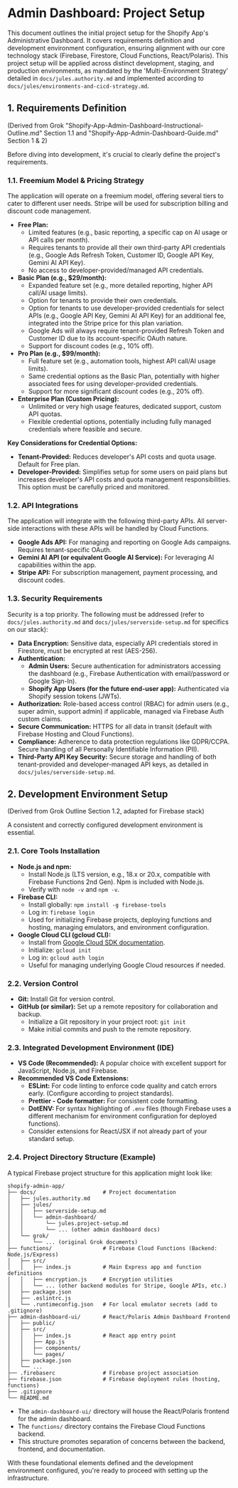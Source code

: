 # Admin Dashboard: Project Setup

This document outlines the initial project setup for the Shopify App's Administrative Dashboard. It covers requirements definition and development environment configuration, ensuring alignment with our core technology stack (Firebase, Firestore, Cloud Functions, React/Polaris).
This project setup will be applied across distinct development, staging, and production environments, as mandated by the 'Multi-Environment Strategy' detailed in `docs/jules.authority.md` and implemented according to `docs/jules/environments-and-cicd-strategy.md`.

## 1. Requirements Definition

(Derived from Grok "Shopify-App-Admin-Dashboard-Instructional-Outline.md" Section 1.1 and "Shopify-App-Admin-Dashboard-Guide.md" Section 1 & 2)

Before diving into development, it's crucial to clearly define the project's requirements.

### 1.1. Freemium Model & Pricing Strategy
The application will operate on a freemium model, offering several tiers to cater to different user needs. Stripe will be used for subscription billing and discount code management.

*   **Free Plan:**
    *   Limited features (e.g., basic reporting, a specific cap on AI usage or API calls per month).
    *   Requires tenants to provide all their own third-party API credentials (e.g., Google Ads Refresh Token, Customer ID, Google API Key, Gemini AI API Key).
    *   No access to developer-provided/managed API credentials.
*   **Basic Plan (e.g., $29/month):**
    *   Expanded feature set (e.g., more detailed reporting, higher API call/AI usage limits).
    *   Option for tenants to provide their own credentials.
    *   Option for tenants to use developer-provided credentials for select APIs (e.g., Google API Key, Gemini AI API Key) for an additional fee, integrated into the Stripe price for this plan variation.
    *   Google Ads will always require tenant-provided Refresh Token and Customer ID due to its account-specific OAuth nature.
    *   Support for discount codes (e.g., 10% off).
*   **Pro Plan (e.g., $99/month):**
    *   Full feature set (e.g., automation tools, highest API call/AI usage limits).
    *   Same credential options as the Basic Plan, potentially with higher associated fees for using developer-provided credentials.
    *   Support for more significant discount codes (e.g., 20% off).
*   **Enterprise Plan (Custom Pricing):**
    *   Unlimited or very high usage features, dedicated support, custom API quotas.
    *   Flexible credential options, potentially including fully managed credentials where feasible and secure.

**Key Considerations for Credential Options:**
*   **Tenant-Provided:** Reduces developer's API costs and quota usage. Default for Free plan.
*   **Developer-Provided:** Simplifies setup for some users on paid plans but increases developer's API costs and quota management responsibilities. This option must be carefully priced and monitored.

### 1.2. API Integrations
The application will integrate with the following third-party APIs. All server-side interactions with these APIs will be handled by Cloud Functions.
*   **Google Ads API:** For managing and reporting on Google Ads campaigns. Requires tenant-specific OAuth.
*   **Gemini AI API (or equivalent Google AI Service):** For leveraging AI capabilities within the app.
*   **Stripe API:** For subscription management, payment processing, and discount codes.

### 1.3. Security Requirements
Security is a top priority. The following must be addressed (refer to `docs/jules.authority.md` and `docs/jules/serverside-setup.md` for specifics on our stack):
*   **Data Encryption:** Sensitive data, especially API credentials stored in Firestore, must be encrypted at rest (AES-256).
*   **Authentication:**
    *   **Admin Users:** Secure authentication for administrators accessing the dashboard (e.g., Firebase Authentication with email/password or Google Sign-In).
    *   **Shopify App Users (for the future end-user app):** Authenticated via Shopify session tokens (JWTs).
*   **Authorization:** Role-based access control (RBAC) for admin users (e.g., super admin, support admin) if applicable, managed via Firebase Auth custom claims.
*   **Secure Communication:** HTTPS for all data in transit (default with Firebase Hosting and Cloud Functions).
*   **Compliance:** Adherence to data protection regulations like GDPR/CCPA. Secure handling of all Personally Identifiable Information (PII).
*   **Third-Party API Key Security:** Secure storage and handling of both tenant-provided and developer-managed API keys, as detailed in `docs/jules/serverside-setup.md`.

## 2. Development Environment Setup

(Derived from Grok Outline Section 1.2, adapted for Firebase stack)

A consistent and correctly configured development environment is essential.

### 2.1. Core Tools Installation
*   **Node.js and npm:**
    *   Install Node.js (LTS version, e.g., 18.x or 20.x, compatible with Firebase Functions 2nd Gen). Npm is included with Node.js.
    *   Verify with `node -v` and `npm -v`.
*   **Firebase CLI:**
    *   Install globally: `npm install -g firebase-tools`
    *   Log in: `firebase login`
    *   Used for initializing Firebase projects, deploying functions and hosting, managing emulators, and environment configuration.
*   **Google Cloud CLI (gcloud CLI):**
    *   Install from [Google Cloud SDK documentation](https://cloud.google.com/sdk/docs/install).
    *   Initialize: `gcloud init`
    *   Log in: `gcloud auth login`
    *   Useful for managing underlying Google Cloud resources if needed.

### 2.2. Version Control
*   **Git:** Install Git for version control.
*   **GitHub (or similar):** Set up a remote repository for collaboration and backup.
    *   Initialize a Git repository in your project root: `git init`
    *   Make initial commits and push to the remote repository.

### 2.3. Integrated Development Environment (IDE)
*   **VS Code (Recommended):** A popular choice with excellent support for JavaScript, Node.js, and Firebase.
*   **Recommended VS Code Extensions:**
    *   **ESLint:** For code linting to enforce code quality and catch errors early. (Configure according to project standards).
    *   **Prettier - Code formatter:** For consistent code formatting.
    *   **DotENV:** For syntax highlighting of `.env` files (though Firebase uses a different mechanism for environment configuration for deployed functions).
    *   Consider extensions for React/JSX if not already part of your standard setup.

### 2.4. Project Directory Structure (Example)
A typical Firebase project structure for this application might look like:

```
shopify-admin-app/
├── docs/                     # Project documentation
│   ├── jules.authority.md
│   ├── jules/
│   │   ├── serverside-setup.md
│   │   └── admin-dashboard/
│   │       └── jules.project-setup.md
│   │       └── ... (other admin dashboard docs)
│   └── grok/
│       └── ... (original Grok documents)
├── functions/                # Firebase Cloud Functions (Backend: Node.js/Express)
│   ├── src/
│   │   ├── index.js          # Main Express app and function definitions
│   │   ├── encryption.js     # Encryption utilities
│   │   └── ... (other backend modules for Stripe, Google APIs, etc.)
│   ├── package.json
│   ├── .eslintrc.js
│   └── .runtimeconfig.json   # For local emulator secrets (add to .gitignore)
├── admin-dashboard-ui/       # React/Polaris Admin Dashboard Frontend
│   ├── public/
│   ├── src/
│   │   ├── index.js          # React app entry point
│   │   ├── App.js
│   │   ├── components/
│   │   └── pages/
│   ├── package.json
│   └── ...
├── .firebaserc               # Firebase project association
├── firebase.json             # Firebase deployment rules (hosting, functions)
├── .gitignore
└── README.md
```
*   The `admin-dashboard-ui/` directory will house the React/Polaris frontend for the admin dashboard.
*   The `functions/` directory contains the Firebase Cloud Functions backend.
*   This structure promotes separation of concerns between the backend, frontend, and documentation.

With these foundational elements defined and the development environment configured, you're ready to proceed with setting up the infrastructure.
